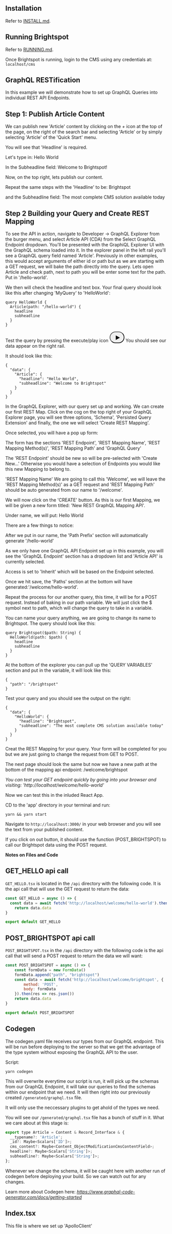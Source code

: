 ## Installation

Refer to [INSTALL.md](INSTALL.md).

## Running Brightspot

Refer to [RUNNING.md](RUNNING.md).

Once Brightspot is running, login to the CMS using any credentials at: `localhost/cms`
## GraphQL RESTification

In this example we will demonstrate how to set up GraphQL Queries into individual REST API Endpoints.

## Step 1: Publish Article Content

We can publish new 'Article' content by clicking on the
*+* icon at the top of the page, on the right of the search bar and selecting 'Article' or by simply selecting 'Article' of the 'Quick Start' menu.

You will see that 'Headline' is required.

Let's type in:
Hello World

In the Subheadline field:
Welcome to Brightspot!

Now, on the top right, lets publish our content.

Repeat the same steps with the 'Headline' to be:
Brightspot

and the Subheadline field:
The most complete CMS solution available today

## Step 2 Building your Query and Create REST Mapping

To see the API in action, navigate to Developer → GraphQL Explorer from the burger menu, and select Article API (CDA) from the Select GraphQL Endpoint dropdown. You'll be presented with the GraphiQL Explorer UI with the GraphQL schema loaded into it. In the explorer panel in the left rail you'll see a GraphQL query field named 'Article'. Previously in other examples, this would accept arguments of either id or path but as we are starting with a GET request, we will bake the path directly into the query. Lets open Article and check path, next to path you will be enter some text for the path. Put in '/hello-world'. 

We then will check the headline and text box. Your final query should look like this after changing 'MyQuery' to 'HelloWorld':
```
query HelloWorld {
  Article(path: "/hello-world") {
    headline
    subheadline
  }
}
```

Test the query by pressing the execute/play icon
<button style="border-radius: 30px"><svg width="30" height="30"><path d="M 11 9 L 24 16 L 11 23 z"></path></svg></button> You should see our data appear on the right rail.

It should look like this:
```
{
  "data": {
    "Article": {
      "headline": "Hello World",
      "subheadline": "Welcome to Brightspot"
    }
  }
}
```

In the GraphQL Explorer, with our query set up and working. We can create our first REST Map. Click on the cog on the top right of your GraphQL Explorer page, you will see three options, 'Schema', 'Persisted Query Extension' and finally, the one we will select 'Create REST Mapping'.

Once selected, you will have a pop up form:

The form has the sections 'REST Endpoint', 'REST Mapping Name', 'REST Mapping Method(s)', 'REST Mapping Path' and 'GraphQL Query'

The 'REST Endpoint' should be new so will be pre-selected with 'Create New...' Otherwise you would have a selection of Endpoints you would like this new Mapping to belong to.

'REST Mapping Name'  We are going to call this 'Welcome', we will leave the 'REST Mapping Method(s)' as a GET request and 'REST Mapping Path' should be auto generated from our name to '/welcome'.

We will now click on the 'CREATE' button. As this is our first Mapping, we will be given a new form titled: 'New REST GraphQL Mapping API'.

Under name, we will put:
Hello World

There are a few things to notice:

After we put in our name, the 'Path Prefix' section will automatically generate '/hello-world'

As we only have one GraphQL API Endpoint set up in this example, you will see the 'GraphQL Endpoint' section has a dropdown list and 'Article API' is currently selected.

Access is set to 'Inherit' which will be based on the Endpoint selected.

Once we hit save, the 'Paths' section at the bottom will have generated:'/welcome/hello-world'.

Repeat the process for our another query, this time, it will be for a POST request. Instead of baking in our path variable. We will just click the $ symbol next to path, which will change the query to take in a variable.

You can name your query anything, we are going to change its name to Brightspot. The query should look like this:

```
query Brightspot($path: String) {
  HelloWorld(path: $path) {
    headline
    subheadline
  }
}
```

At the bottom of the explorer you can pull up the 'QUERY VARIABLES' section and put in the variable, it will look like this:

```
{
  "path": "/brightspot"
}
```

Test your query and you should see the output on the right:

```
{
  "data": {
    "HelloWorld": {
      "headline": "Brightspot",
      "subheadline": "The most complete CMS solution available today"
    }
  }
}
```
Creat the REST Mapping for your query. Your form will be completed for you but we are just going to change the request from GET to POST.

The next page should look the same but now we have a new path at the bottom of the mapping api endpoint:
/welcome/brightspot

*You can test your GET endpoint quickly by going into your browser and visiting:
'http://localhost/welcome/hello-world'*

Now we can test this in the inluded React App.

CD to the 'app' directory in your terminal and run:
```
yarn && yarn start
```
Navigate to `http://localhost:3000/` in your web browser and you will see the text from your published content.

If you click on out button, it should use the function (POST_BRIGHTSPOT) to call our Brightspot data using the POST request.

**Notes on Files and Code**

## GET_HELLO api call

`GET_HELLO.tsx` is located in the `/api` directory with the following code. It is the api call that will use the GET request to return the data:

```js
const GET_HELLO = async () => {
  const data = await fetch('http://localhost/welcome/hello-world').then(res => res.json())
    return data.data
}

export default GET_HELLO
```

## POST_BRIGHTSPOT api call

`POST_BRIGHTSPOT.tsx` in the `/api` directory with the following code is the api call that will send a POST request to return the data we will want:

```js
const POST_BRIGHTSPOT = async () => {
    const formData = new FormData()
    formData.append("path", "brightspot")
    const data = await fetch('http://localhost/welcome/brightspot', {
        method: 'POST',
        body: formData
    }).then(res => res.json())
    return data.data
}

export default POST_BRIGHTSPOT
```

## Codegen

The codegen.yaml file receives our types from our GraphQL endpoint. This will be run before deploying to the server so that we get the advantage of the type system without exposing the GraphQL API to the user.

Script:
```
yarn codegen
```

This will overwrite everytime our script is run, it will pick up the schemas from our GraphQL Endpoint, it will take our queries to find the schemas within our endpoint that we need. It will then right into our previously created `/generated/graphql.tsx` file.

It will only use the neccessary plugins to get ahold of the types we need.

You will see our `/generated/graphql.tsx` file has a bunch of stuff in it. What we care about at this stage is:
```js
export type Article = Content & Record_Interface & {
  __typename?: 'Article';
  _id?: Maybe<Scalars['ID']>;
  cms_content?: Maybe<Content_ObjectModificationCmsContentField>;
  headline?: Maybe<Scalars['String']>;
  subheadline?: Maybe<Scalars['String']>;
};
```

Whenever we change the schema, it will be caught here with another run of codegen before deploying your build. So we can watch out for any changes.

Learn more about Codegen here:
*https://www.graphql-code-generator.com/docs/getting-started*


## Index.tsx

This file is where we set up 'ApolloClient'
